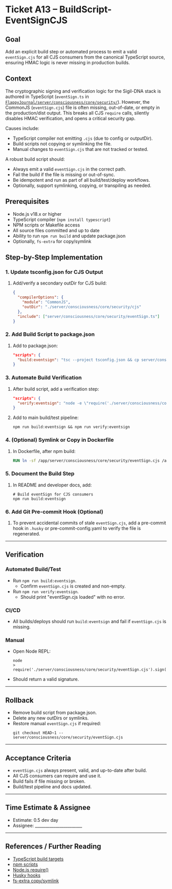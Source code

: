 # Ticket A13 – BuildScript-EventSignCJS

## Goal
Add an explicit build step or automated process to emit a valid `eventSign.cjs` for all CJS consumers from the canonical TypeScript source, ensuring HMAC logic is never missing in production builds.

## Context

The cryptographic signing and verification logic for the Sigil-DNA stack is authored in TypeScript (`eventSign.ts` in [`FlappyJournal/server/consciousness/core/security/`](../../server/consciousness/core/security/)). However, the CommonJS (`eventSign.cjs`) file is often missing, out-of-date, or empty in the production/dist output. This breaks all CJS `require` calls, silently disables HMAC verification, and opens a critical security gap.

Causes include:
- TypeScript compiler not emitting `.cjs` (due to config or outputDir).
- Build scripts not copying or symlinking the file.
- Manual changes to `eventSign.cjs` that are not tracked or tested.

A robust build script should:
- Always emit a valid `eventSign.cjs` in the correct path.
- Fail the build if the file is missing or out-of-sync.
- Be idempotent and run as part of all build/test/deploy workflows.
- Optionally, support symlinking, copying, or transpiling as needed.

## Prerequisites

- Node.js v18.x or higher
- TypeScript compiler (`npm install typescript`)
- NPM scripts or Makefile access
- All source files committed and up to date
- Ability to run `npm run build` and update package.json
- Optionally, `fs-extra` for copy/symlink

## Step-by-Step Implementation

### 1. Update tsconfig.json for CJS Output

1. Add/verify a secondary outDir for CJS build:
   ```json
   {
     "compilerOptions": {
       "module": "CommonJS",
       "outDir": "./server/consciousness/core/security/cjs"
     },
     "include": ["server/consciousness/core/security/eventSign.ts"]
   }
   ```

### 2. Add Build Script to package.json

1. Add to package.json:
   ```json
   "scripts": {
     "build:eventsign": "tsc --project tsconfig.json && cp server/consciousness/core/security/cjs/eventSign.js server/consciousness/core/security/eventSign.cjs"
   }
   ```

### 3. Automate Build Verification

1. After build script, add a verification step:
   ```json
   "scripts": {
     "verify:eventsign": "node -e \"require('./server/consciousness/core/security/eventSign.cjs');console.log('eventSign.cjs loaded')\""
   }
   ```

2. Add to main build/test pipeline:
   ```
   npm run build:eventsign && npm run verify:eventsign
   ```

### 4. (Optional) Symlink or Copy in Dockerfile

1. In Dockerfile, after npm build:
   ```dockerfile
   RUN ln -sf /app/server/consciousness/core/security/eventSign.cjs /app/server/consciousness/core/security/eventSign.js
   ```

### 5. Document the Build Step

1. In README and developer docs, add:
   ```
   # Build eventSign for CJS consumers
   npm run build:eventsign
   ```

### 6. Add Git Pre-commit Hook (Optional)

1. To prevent accidental commits of stale `eventSign.cjs`, add a pre-commit hook in `.husky` or pre-commit-config.yaml to verify the file is regenerated.

---

## Verification

### Automated Build/Test

- Run `npm run build:eventsign`.
  - Confirm `eventSign.cjs` is created and non-empty.
- Run `npm run verify:eventsign`.
  - Should print "eventSign.cjs loaded" with no error.

### CI/CD

- All builds/deploys should run `build:eventsign` and fail if `eventSign.cjs` is missing.

### Manual

- Open Node REPL:
  ```
  node
  > require('./server/consciousness/core/security/eventSign.cjs').sign({foo:1})
  ```
- Should return a valid signature.

---

## Rollback

- Remove build script from package.json.
- Delete any new outDirs or symlinks.
- Restore manual `eventSign.cjs` if required:
  ```
  git checkout HEAD~1 -- server/consciousness/core/security/eventSign.cjs
  ```

---

## Acceptance Criteria

- `eventSign.cjs` always present, valid, and up-to-date after build.
- All CJS consumers can require and use it.
- Build fails if file missing or broken.
- Build/test pipeline and docs updated.

---

## Time Estimate & Assignee

- Estimate: 0.5 dev day
- Assignee: _______________________

---

## References / Further Reading

- [TypeScript build targets](https://www.typescriptlang.org/docs/handbook/compiler-options.html)
- [npm scripts](https://docs.npmjs.com/cli/v9/using-npm/scripts)
- [Node.js require()](https://nodejs.org/api/modules.html)
- [Husky hooks](https://typicode.github.io/husky/#/)
- [fs-extra copy/symlink](https://www.npmjs.com/package/fs-extra)